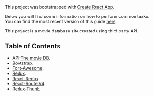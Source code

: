 This project was bootstrapped with [Create React App](https://github.com/facebookincubator/create-react-app).

Below you will find some information on how to perform common tasks.<br>
You can find the most recent version of this guide [here](https://github.com/facebookincubator/create-react-app/blob/master/packages/react-scripts/template/README.md).

This project is a movie database site created using third party API.
## Table of Contents
- API-[The movie DB](https://www.themoviedb.org/).
- [Bootstrap](https://react-bootstrap.github.io/).
- [Font-Awesome](http://fontawesome.io/).
- [Redux](http://redux.js.org/docs/introduction/).
- [React-Redux](https://github.com/reactjs/react-redux).
- [React-RouterV4](https://github.com/ReactTraining/react-router).
- [Redux-Thunk](https://github.com/gaearon/redux-thunk).
